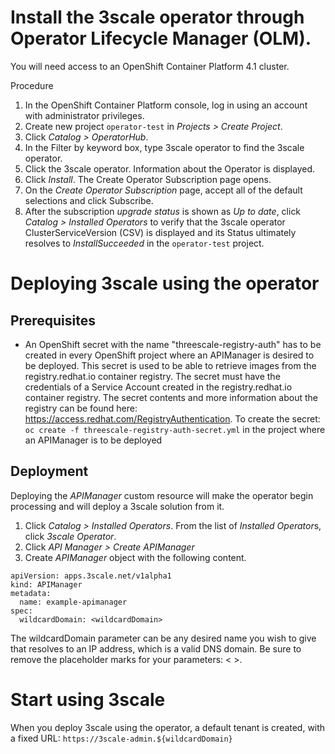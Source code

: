 # Install the 3scale operator through Operator Lifecycle Manager (OLM).

You will need access to an OpenShift Container Platform 4.1 cluster.

Procedure
1. In the OpenShift Container Platform console, log in using an account with administrator privileges.
1. Create new project `operator-test` in *Projects > Create Project*.
1. Click *Catalog > OperatorHub*.
1. In the Filter by keyword box, type 3scale operator to find the 3scale operator.
1. Click the 3scale operator. Information about the Operator is displayed.
1. Click *Install*. The Create Operator Subscription page opens.
1. On the *Create Operator Subscription* page, accept all of the default selections and click Subscribe.
1. After the subscription *upgrade status* is shown as *Up to date*, click *Catalog > Installed Operators* to verify that the 3scale operator ClusterServiceVersion (CSV) is displayed and its Status ultimately resolves to _InstallSucceeded_ in the `operator-test` project.

# Deploying 3scale using the operator

## Prerequisites

* An OpenShift secret with the name "threescale-registry-auth" has to be created
  in every OpenShift project where an APIManager is desired to be deployed. This
  secret is used to be able to retrieve images from the registry.redhat.io
  container registry. The secret must have the credentials of a Service Account
  created in the registry.redhat.io container registry. The secret contents
  and more information about the registry can be found here: https://access.redhat.com/RegistryAuthentication.
  To create the secret: `oc create -f threescale-registry-auth-secret.yml` in
  the project where an APIManager is to be deployed

## Deployment

Deploying the *APIManager* custom resource will make the operator begin processing and will deploy a 3scale solution from it.

1. Click *Catalog > Installed Operators*. From the list of *Installed Operator*s, click _3scale Operator_.
1. Click *API Manager > Create APIManager*
1. Create *APIManager* object with the following content.

```
apiVersion: apps.3scale.net/v1alpha1
kind: APIManager
metadata:
  name: example-apimanager
spec:
  wildcardDomain: <wildcardDomain>
```

The wildcardDomain parameter can be any desired name you wish to give that resolves to an IP address, which is a valid DNS domain. Be sure to remove the placeholder marks for your parameters: < >.

# Start using 3scale

When you deploy 3scale using the operator, a default tenant is created, with a fixed URL: `https://3scale-admin.${wildcardDomain}`

